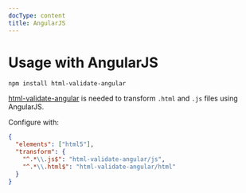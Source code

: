 ```yaml
---
docType: content
title: AngularJS
---
```


# Usage with AngularJS

    npm install html-validate-angular

[html-validate-angular](https://www.npmjs.com/package/html-validate-angular) is needed to transform `.html` and `.js` files using AngularJS.

Configure with:

```json
{
  "elements": ["html5"],
  "transform": {
    "^.*\\.js$": "html-validate-angular/js",
    "^.*\\.html$": "html-validate-angular/html"
  }
}
```
